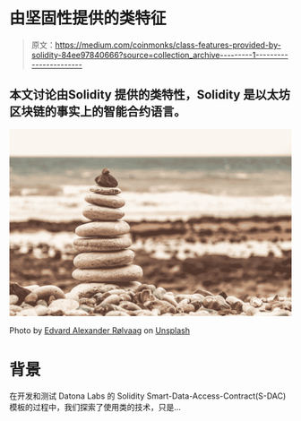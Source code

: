 # 由坚固性提供的类特征

> 原文：<https://medium.com/coinmonks/class-features-provided-by-solidity-84ee97840666?source=collection_archive---------1----------------------->

## 本文讨论由Solidity 提供的类特性，Solidity 是以太坊区块链的事实上的智能合约语言。

![](img/b4267058c674e35d8f2eaed84d371a55.png)

Photo by [Edvard Alexander Rølvaag](https://unsplash.com/@edvardr?utm_source=medium&utm_medium=referral) on [Unsplash](https://unsplash.com?utm_source=medium&utm_medium=referral)

# 背景

在开发和测试 Datona Labs 的 Solidity Smart-Data-Access-Contract(S-DAC)模板的过程中，我们探索了使用类的技术，只是…